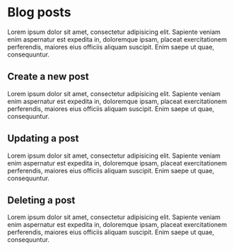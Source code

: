 # Blog posts

Lorem ipsum dolor sit amet, consectetur adipisicing elit. Sapiente veniam enim aspernatur est expedita in, doloremque ipsam, placeat exercitationem perferendis, maiores eius officiis aliquam suscipit. Enim saepe ut quae, consequuntur.

## Create a new post

Lorem ipsum dolor sit amet, consectetur adipisicing elit. Sapiente veniam enim aspernatur est expedita in, doloremque ipsam, placeat exercitationem perferendis, maiores eius officiis aliquam suscipit. Enim saepe ut quae, consequuntur.

## Updating a post

Lorem ipsum dolor sit amet, consectetur adipisicing elit. Sapiente veniam enim aspernatur est expedita in, doloremque ipsam, placeat exercitationem perferendis, maiores eius officiis aliquam suscipit. Enim saepe ut quae, consequuntur.

## Deleting a post

Lorem ipsum dolor sit amet, consectetur adipisicing elit. Sapiente veniam enim aspernatur est expedita in, doloremque ipsam, placeat exercitationem perferendis, maiores eius officiis aliquam suscipit. Enim saepe ut quae, consequuntur.

